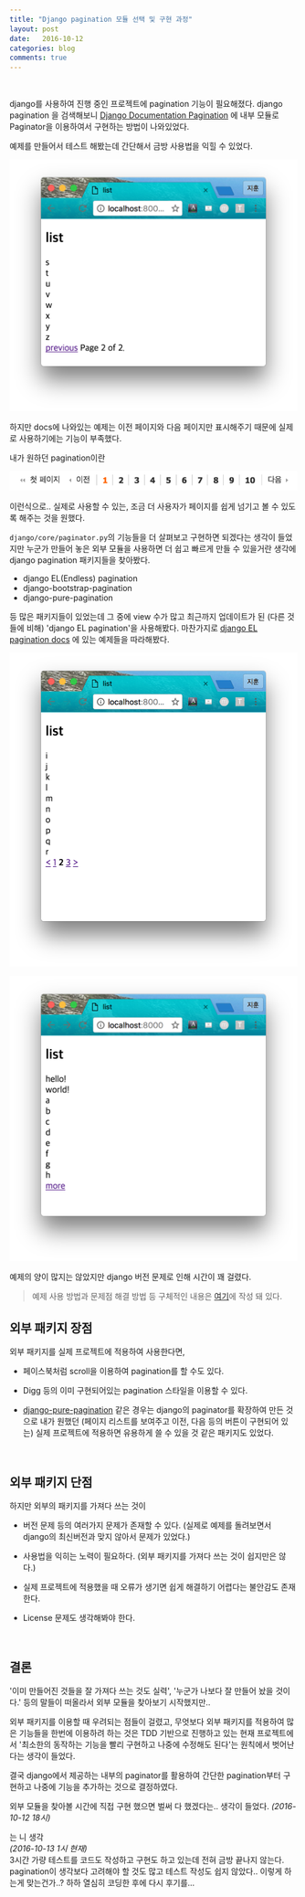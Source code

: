 ```yaml
---
title: "Django pagination 모듈 선택 및 구현 과정"
layout: post
date:   2016-10-12
categories: blog
comments: true
---
```


<br>  

django를 사용하여 진행 중인 프로젝트에 pagination 기능이 필요해졌다. django pagination 을 검색해보니 [Django Documentation Pagination](https://docs.djangoproject.com/en/1.10/topics/pagination/) 에 내부 모듈로 Paginator을 이용하여서 구현하는 방법이 나와있었다.

예제를 만들어서 테스트 해봤는데 간단해서 금방 사용법을 익힐 수 있었다.  

![page1](/images/pagination/page1.png)   

하지만 docs에 나와있는 예제는 이전 페이지와 다음 페이지만 표시해주기 때문에 실제로 사용하기에는 기능이 부족했다.

내가 원하던 pagination이란

![pagination_example](/images/pagination/pagination_example.png)

이런식으로.. 실제로 사용할 수 있는, 조금 더 사용자가 페이지를 쉽게 넘기고 볼 수 있도록 해주는 것을 원했다.  

`django/core/paginator.py`의 기능들을 더 살펴보고 구현하면 되겠다는 생각이 들었지만 누군가 만들어 놓은 외부 모듈을 사용하면 더 쉽고 빠르게 만들 수 있을거란 생각에 django pagination 패키지들을 찾아봤다.  

- django EL(Endless) pagination  
- django-bootstrap-pagination  
- django-pure-pagination  

등 많은 패키지들이 있었는데 그 중에 view 수가 많고 최근까지 업데이트가 된 (다른 것들에 비해) 'django EL pagination'을 사용해봤다. 마찬가지로 [django EL pagination docs](http://django-el-pagination.readthedocs.io/en/latest/) 에 있는 예제들을 따라해봤다.  

![digg1](/images/pagination/digg1.png)   

![twitter](/images/pagination/twitter.png)   

예제의 양이 많지는 않았지만 django 버전 문제로 인해 시간이 꽤 걸렸다.   

> 예제 사용 방법과 문제점 해결 방법 등 구체적인 내용은 [여기](https://cjh5414.github.io/django-pagination/)에 작성 돼 있다.  


## 외부 패키지 장점  

외부 패키지를 실제 프로젝트에 적용하여 사용한다면,  

- 페이스북처럼 scroll을 이용하여 pagination를 할 수도 있다.  

- Digg 등의 이미 구현되어있는 pagination 스타일을 이용할 수 있다.  

- [django-pure-pagination](https://github.com/jamespacileo/django-pure-pagination) 같은 경우는 django의 paginator를 확장하여 만든 것으로 내가 원했던 (페이지 리스트를 보여주고 이전, 다음 등의 버튼이 구현되어 있는) 실제 프로젝트에 적용하면 유용하게 쓸 수 있을 것 같은 패키지도 있었다.    


<br>  

## 외부 패키지 단점  

하지만 외부의 패키지를 가져다 쓰는 것이  

- 버전 문제 등의 여러가지 문제가 존재할 수 있다. (실제로 예제를 돌려보면서 django의 최신버전과 맞지 않아서 문제가 있었다.)  

- 사용법을 익히는 노력이 필요하다. (외부 패키지를 가져다 쓰는 것이 쉽지만은 않다.)  

- 실제 프로젝트에 적용했을 때 오류가 생기면 쉽게 해결하기 어렵다는 불안감도 존재한다.  

- License 문제도 생각해봐야 한다.  

<br>   

## 결론  

'이미 만들어진 것들을 잘 가져다 쓰는 것도 실력', '누군가 나보다 잘 만들어 놨을 것이다.' 등의 말들이 떠올라서 외부 모듈을 찾아보기 시작했지만..

외부 패키지를 이용할 때 우려되는 점들이 걸렸고, 무엇보다 외부 패키지를 적용하여 많은 기능들을 한번에 이용하려 하는 것은 TDD 기반으로 진행하고 있는 현재 프로젝트에서 '최소한의 동작하는 기능을 빨리 구현하고 나중에 수정해도 된다'는 원칙에서 벗어난다는 생각이 들었다.  

결국 django에서 제공하는 내부의 paginator를 활용하여 간단한 pagination부터 구현하고 나중에 기능을 추가하는 것으로 결정하였다.

외부 모듈을 찾아볼 시간에 직접 구현 했으면 벌써 다 했겠다는.. 생각이 들었다. _(2016-10-12 18시)_  

는 니 생각  
_(2016-10-13 1시 현재)_  
3시간 가량 테스트를 코드도 작성하고 구현도 하고 있는데 전혀 금방 끝나지 않는다. pagination이 생각보다 고려해야 할 것도 많고 테스트 작성도 쉽지 않았다.. 이렇게 하는게 맞는건가..? 하하
열심히 코딩한 후에 다시 후기를...
